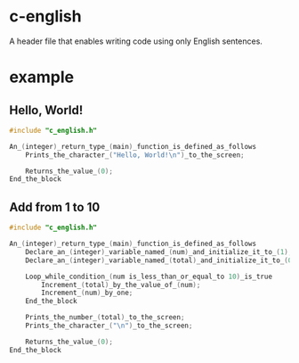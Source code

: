 # c-english

A header file that enables writing code using only English sentences.

# example

## Hello, World!

```c
#include "c_english.h"

An_(integer)_return_type_(main)_function_is_defined_as_follows
    Prints_the_character_("Hello, World!\n")_to_the_screen;

    Returns_the_value_(0);
End_the_block
```

## Add from 1 to 10

```c
#include "c_english.h"

An_(integer)_return_type_(main)_function_is_defined_as_follows
    Declare_an_(integer)_variable_named_(num)_and_initialize_it_to_(1);
    Declare_an_(integer)_variable_named_(total)_and_initialize_it_to_(0);

    Loop_while_condition_(num is_less_than_or_equal_to 10)_is_true
        Increment_(total)_by_the_value_of_(num);
        Increment_(num)_by_one;
    End_the_block

    Prints_the_number_(total)_to_the_screen;
    Prints_the_character_("\n")_to_the_screen;

    Returns_the_value_(0);
End_the_block
```
